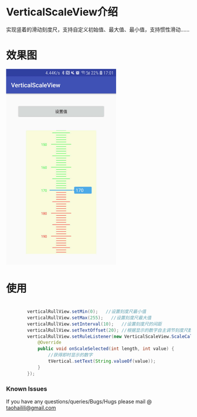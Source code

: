 # VerticalScaleView介绍
实现竖着的滑动刻度尺，支持自定义初始值、最大值、最小值，支持惯性滑动……


# 效果图

 <img src="https://github.com/supertaohaili/VerticalScaleView/blob/master/20190618.jpg" width="300">


# 使用
``` java

        verticalRullView.setMin(0);   //设置刻度尺最小值
        verticalRullView.setMax(255);   //设置刻度尺最大值
        verticalRullView.setInterval(10);   //设置刻度尺的间距
        verticalRullView.setTextOffset(20); //根据显示的数字自主调节刻度尺数字的左右位置
        verticalRullView.setRuleListener(new VerticalScaleView.ScaleCallback() {
            @Override
            public void onScaleSelected(int length, int value) {
                //获得即时显示的数字
                tVertical.setText(String.valueOf(value));
            }
        });
```



### Known Issues
If you have any questions/queries/Bugs/Hugs please mail @
taohailili@gmail.com